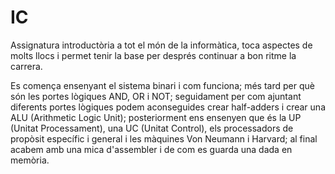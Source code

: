 # IC
Assignatura introductòria a tot el món de la informàtica, toca aspectes de molts llocs i permet tenir la base per després continuar a bon ritme la carrera.

Es comença ensenyant el sistema binari i com funciona; més tard per què són les portes lògiques AND, OR i NOT; seguidament per com ajuntant diferents portes lògiques podem aconseguides crear half-adders i crear una ALU (Arithmetic Logic Unit); posteriorment ens ensenyen que és la UP (Unitat Processament), una UC (Unitat Control), els processadors de propòsit específic i general i les màquines Von Neumann i Harvard; al final acabem amb una mica d'assembler i de com es guarda una dada en memòria.
